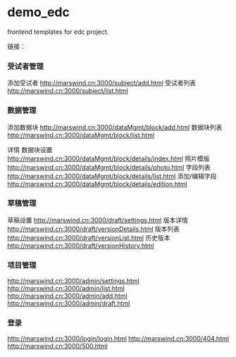 # demo_edc
frontend templates for edc project.

链接：

### 受试者管理
添加受试者
http://marswind.cn:3000/subject/add.html
受试者列表
http://marswind.cn:3000/subject/list.html

### 数据管理
添加数据块
http://marswind.cn:3000/dataMgmt/block/add.html
数据块列表
http://marswind.cn:3000/dataMgmt/block/list.html

详情
数据块设置
http://marswind.cn:3000/dataMgmt/block/details/index.html
照片模版
http://marswind.cn:3000/dataMgmt/block/details/photo.html
字段列表
http://marswind.cn:3000/dataMgmt/block/details/list.html
添加/编辑字段
http://marswind.cn:3000/dataMgmt/block/details/edition.html

### 草稿管理
草稿设置
http://marswind.cn:3000/draft/settings.html
版本详情
http://marswind.cn:3000/draft/versionDetails.html
版本列表
http://marswind.cn:3000/draft/versionList.html
历史版本
http://marswind.cn:3000/draft/versionHistory.html


### 项目管理

http://marswind.cn:3000/admin/settings.html
http://marswind.cn:3000/admin/list.html 
http://marswind.cn:3000/admin/add.html
http://marswind.cn:3000/admin/draft.html 

### 登录

http://marswind.cn:3000/login/login.html 
http://marswind.cn:3000/404.html 
http://marswind.cn:3000/500.html
```